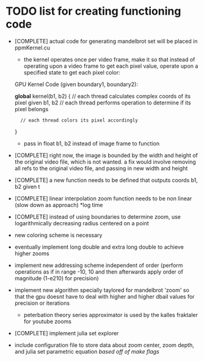# TODO list for creating functioning code

- [COMPLETE] actual code for generating mandelbrot set will be placed in ppmKernel.cu
	- the kernel operates once per video frame, make it so that instead of 
	operating upon a video frame to get each pixel value, operate upon a
	specified state to get each pixel color:

	GPU Kernel Code (given boundary1, boundary2):

	__global__ kernel(b1, b2) {
		// each thread calculates complex coords of its pixel given b1, b2
		// each thread performs operation to determine if its pixel belongs

		// each thread colors its pixel accordingly
	}
	- pass in float b1, b2 instead of image frame to function

- [COMPLETE] right now, the image is bounded by the width and height of the original
video file, which is not wanted. a fix would involve removing all refs to
the original video file, and passing in new width and height
- [COMPLETE] a new function needs to be defined that outputs coords b1, b2 given t
- [COMPLETE] linear interpolation zoom function needs to be non linear (slow down as approach)
	*log time
- [COMPLETE] instead of using boundaries to determine zoom, use logarithmically decreasing
radius centered on a point
- new coloring scheme is necessary
- eventually implement long double and extra long double to achieve higher zooms
- implement new addressing scheme independent of order (perform operations as if
in range -10, 10 and then afterwards apply order of magnitude (1-e210) for precision)
- implement new algorithm specially taylored for mandelbrot 'zoom' so that the gpu
doesnt have to deal with higher and higher dbail values for precision or iterations
	- peterbation theory series approximator is used by the kalles fraktaler for youtube zooms
- [COMPLETE] implement julia set explorer
- include configuration file to store data about zoom center, zoom depth, and julia set 
parametric equation *based off of make flags*

